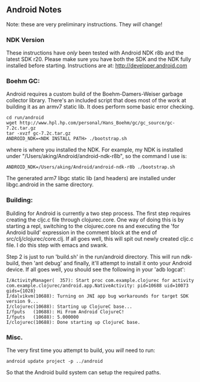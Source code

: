 ## Android Notes

 Note: these are very preliminary instructions.  They *will* change!

### NDK Version

 These instructions have *only* been tested with Android NDK r8b and
the latest SDK r20.  Please make sure you have both the SDK and the
NDK fully installed before starting.  Instructions are at:
http://developer.android.com


### Boehm GC:

 Android requires a custom build of the Boehm-Damers-Weiser garbage
collector library.  There's an included script that does most of
the work at building it as an armv7 static lib.  It does perform
some basic error checking.

    cd run/android
    wget http://www.hpl.hp.com/personal/Hans_Boehm/gc/gc_source/gc-7.2c.tar.gz
    tar -xvzf gc-7.2c.tar.gz
    ANDROID_NDK=<NDK INSTALL PATH> ./bootstrap.sh

where <NDK INSTALL PATH> is where you installed the NDK.  For example, my
NDK is installed under "/Users/aking/Android/android-ndk-r8b", so the
command I use is:

    ANDROID_NDK=/Users/aking/Android/android-ndk-r8b ./bootstrap.sh
    
The generated arm7 libgc static lib (and headers) are installed under
libgc.android in the same directory.


### Building:

 Building for Android is currently a two step process.  The first step requires
creating the cljc.c file through clojurec.core.  One way of doing this is by 
starting a repl, switching to the clojurec.core ns and
executing the 'for Android build' expression in the comment block at the end of
src/clj/clojurec/core.clj.  If all goes well, this will spit out newly
created cljc.c file.  I do this step with emacs and swank.

  Step 2 is just to run 'build.sh' in the run/android directory.  This will
run ndk-build, then 'ant debug' and finally, it'll attempt to install it
onto your Android device.  If all goes well, you should see the following
in your 'adb logcat':

    I/ActivityManager(  357): Start proc com.example.clojurec for activity com.example.clojurec/android.app.NativeActivity: pid=10688 uid=10073 gids={1028}
    I/dalvikvm(10688): Turning on JNI app bug workarounds for target SDK version 9...
    I/clojurec(10688): Starting up ClojureC base...
    I/fputs   (10688): Hi From Android ClojureC!
    I/fputs   (10688): 5.000000
    I/clojurec(10688): Done starting up ClojureC base.


### Misc.

The very first time you attempt to build, you *will* need to run:

    android update project -p ../android
    
So that the Android build system can setup the required paths.


